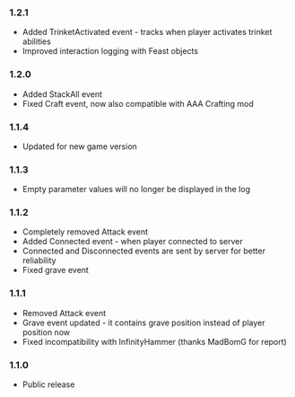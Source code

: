 ### 1.2.1
- Added TrinketActivated event - tracks when player activates trinket abilities
- Improved interaction logging with Feast objects
### 1.2.0
- Added StackAll event
- Fixed Craft event, now also compatible with AAA Crafting mod
### 1.1.4
- Updated for new game version
### 1.1.3
- Empty parameter values will no longer be displayed in the log
### 1.1.2
- Completely removed Attack event
- Added Connected event - when player connected to server
- Connected and Disconnected events are sent by server for better reliability 
- Fixed grave event
### 1.1.1
- Removed Attack event
- Grave event updated - it contains grave position instead of player position now
- Fixed incompatibility with InfinityHammer (thanks MadBomG for report)
### 1.1.0
- Public release